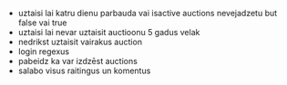- uztaisi lai katru dienu parbauda vai isactive auctions nevejadzetu but false vai true
- uztaisi lai nevar uztaisit auctioonu 5 gadus velak
- nedrikst uztaisit vairakus auction
- login regexus
- pabeidz ka var izdzēst auctions
- salabo visus raitingus un komentus